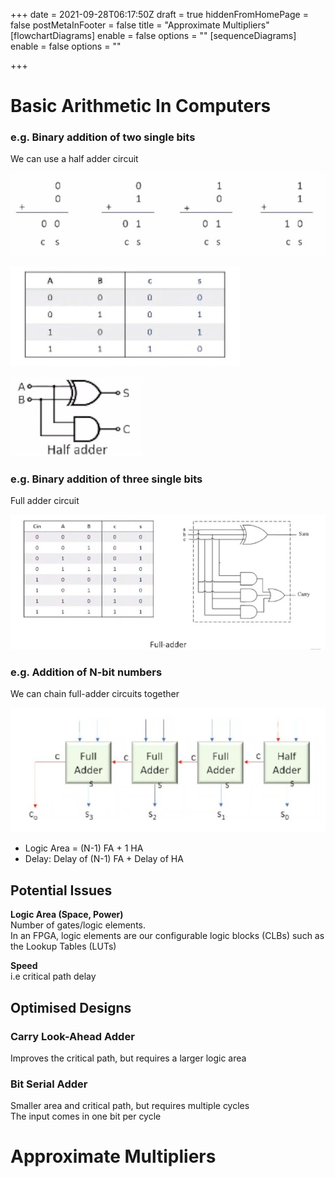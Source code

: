 +++
date = 2021-09-28T06:17:50Z
draft = true
hiddenFromHomePage = false
postMetaInFooter = false
title = "Approximate Multipliers"
[flowchartDiagrams]
enable = false
options = ""
[sequenceDiagrams]
enable = false
options = ""

+++
# Basic Arithmetic In Computers

### e.g. Binary addition of two single bits

We can use a half adder circuit

![](/uploads/20210928-snipaste_2021-09-28_16-20-45.jpg)

![](/uploads/20210928-snipaste_2021-09-28_16-20-49.jpg)

![](/uploads/20210928-snipaste_2021-09-28_16-20-15.jpg)

### e.g. Binary addition of three single bits

Full adder circuit

![](/uploads/20210928-snipaste_2021-09-28_16-21-47.jpg)

### e.g. Addition of N-bit numbers

We can chain full-adder circuits together

![](/uploads/20210928-snipaste_2021-09-28_16-22-44.jpg)

* Logic Area = (N-1) FA + 1 HA
* Delay: Delay of (N-1) FA + Delay of HA

## Potential Issues

**Logic Area (Space, Power)**  
Number of gates/logic elements.  
In an FPGA, logic elements are our configurable logic blocks (CLBs) such as the Lookup Tables (LUTs)

**Speed**  
i.e critical path delay

## Optimised Designs

### Carry Look-Ahead Adder

Improves the critical path, but requires a larger logic area

### Bit Serial Adder

Smaller area and critical path, but requires multiple cycles  
The input comes in one bit per cycle

# Approximate Multipliers